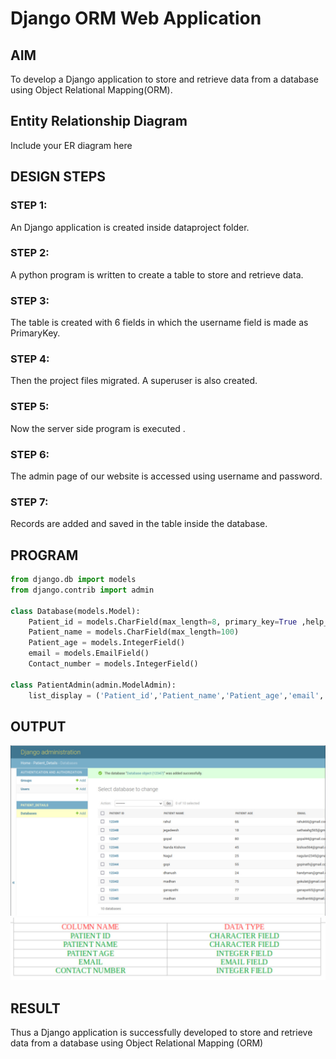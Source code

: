 # Django ORM Web Application

## AIM
To develop a Django application to store and retrieve data from a database using Object Relational Mapping(ORM).

## Entity Relationship Diagram

Include your ER diagram here

## DESIGN STEPS

### STEP 1:
An Django application is created inside dataproject folder.
### STEP 2:
A python program is written to create a table to store and retrieve data.

### STEP 3:
The table is created with 6 fields in which the username field is made as PrimaryKey.
### STEP 4:

Then the project files migrated. A superuser is also created.
### STEP 5:

Now the server side program is executed .
### STEP 6:

The admin page of our website is accessed using username and password.
### STEP 7:

Records are added and saved in the table inside the database.


## PROGRAM

```python
from django.db import models
from django.contrib import admin

class Database(models.Model):
    Patient_id = models.CharField(max_length=8, primary_key=True ,help_text="Your Patient id")
    Patient_name = models.CharField(max_length=100)
    Patient_age = models.IntegerField()
    email = models.EmailField()
    Contact_number = models.IntegerField()

class PatientAdmin(admin.ModelAdmin):
    list_display = ('Patient_id','Patient_name','Patient_age','email','Contact_number')
```



## OUTPUT
![output](./groups.jpeg)
![output](./index.jpeg)



## RESULT
Thus a Django application is successfully developed to store and retrieve data from a database using Object Relational Mapping (ORM)
